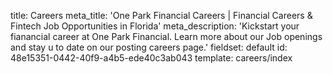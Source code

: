 title: Careers
meta_title: 'One Park Financial Careers | Financial Careers & Fintech Job Opportunities in Florida'
meta_description: 'Kickstart your fianancial career at One Park Financial. Learn more about our Job openings and stay u to date on our posting careers page.'
fieldset: default
id: 48e15351-0442-40f9-a4b5-ede40c3ab043
template: careers/index
